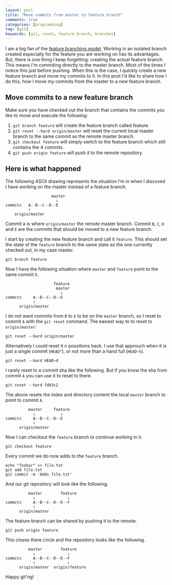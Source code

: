 ```yaml
---
layout: post
title: "Move commits from master to feature branch"
comments: true
categories: [programming]
tag: [git]
keywords: [git, reset, feature branch, branches]
---
```


I am a big fan of the [feature branching model](http://nvie.com/posts/a-successful-git-branching-model/). Working in an isolated branch created especially for the feature you are working on has its advantages. But, there is one thing I keep forgetting: creating the actual feature branch. This means I'm commiting directly to the master branch. Most of the times I notice this just before pushing. When this is the case, I quickly create a new feature branch and move my commits to it. In this post I'd like to share how I do this, how I move my  commits from the master to a new feature branch.

## Move commits to a new feature branch

Make sure you have checked out the branch that contains the commits you like to move and execute the following:

1. `git branch feature` will create the feature branch called feature.
2. `git reset --hard origin/master` will reset the current local master branch to the same commit as the remote master branch.
3. `git checkout feature` will simply switch to the feature branch which still contains the 4 commits.
4. `git push origin feature` will push it to the remote repository.

## Here is what happened

The following ASCII drawing represents the situation I'm in when I discoved I have working on the master instead of a feature branch.

                        master
                          ↓
    commits   A--B--C--D--E
              ↑
        origin/master

Commit `A` is where `origin/master` the remote master branch. Commit `B`, `C`, `D` and `E` are the commits that should be moved to a new feature branch.

I start by creating the new feature branch and call it `feature`. This should set the state of the `feature` branch to the same state as the one currently checked out, in my case master.

    git branch feature

Now I have the following situation where `master` and `feature` point to the same commit `E`.

                         feature
                          master
                            ↓
    commits     A--B--C--D--E
                ↑
          origin/master

I do not want commits from `B` to `E` to be on the `master` branch, so I reset to commit `A` with the `git reset` command. The easiest way to to reset to `origin/master`:

    git reset --hard origin/master

Alternatively I could reset it _n_ possitions back. I use that approuch when it is just a single commit (`HEAD^`), or not more than a hand full (`HEAD~5`).

    git reset --hard HEAD~4

I rarely reset to a commit sha like the following. But if you know the sha from commit `A` you can use it to reset to there.

    git reset --hard fd83c2

The above resets the index and directory content the local `master` branch to point to commit `A`.

              master     feature
                ↓           ↓
    commits     A--B--C--D--E
                ↑
          origin/master

Now I can checkout the `feature` branch to continue working in it.

    git checkout feature

Every commit we do now adds to the `feature` branch.

    echo "foobar" >> file.txt
    git add file.txt
    git commit -m 'Adds file.txt'

And our git repository will look like the following.

              master        feature
                ↓              ↓
    commits     A--B--C--D--E--F
                ↑
          origin/master

The feature branch can be shared by pushing it to the remote.

    git push origin feature

This closes there circle and the repository looks like the following.

              master        feature
                ↓              ↓
    commits     A--B--C--D--E--F
                ↑              ↑
          origin/master  origin/feature

Happy git'ng!